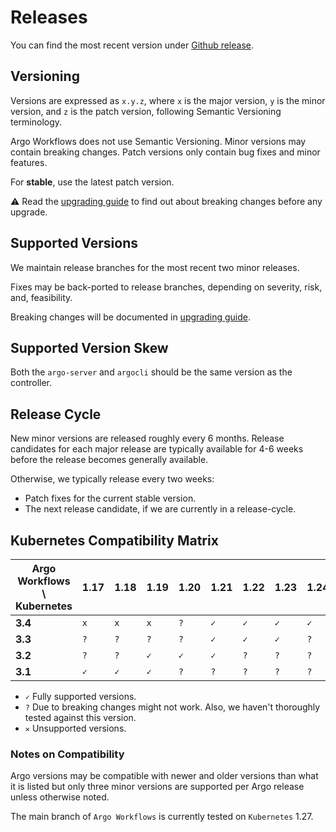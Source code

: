 # Releases

You can find the most recent version under [Github release](https://github.com/argoproj/argo-workflows/releases).

## Versioning

Versions are expressed as `x.y.z`, where `x` is the major version, `y` is the minor version, and `z` is the patch version,
following Semantic Versioning terminology.

Argo Workflows does not use Semantic Versioning. Minor versions may contain breaking changes. Patch versions only
contain bug fixes and minor features.

For **stable**, use the latest patch version.

⚠️ Read the [upgrading guide](upgrading.md) to find out about breaking changes before any upgrade.

## Supported Versions

We maintain release branches for the most recent two minor releases.

Fixes may be back-ported to release branches, depending on severity, risk, and, feasibility.

Breaking changes will be documented in [upgrading guide](upgrading.md).

## Supported Version Skew

Both the `argo-server` and `argocli` should be the same version as the controller.

## Release Cycle

New minor versions are released roughly every 6 months. Release candidates for each major release are typically available
for 4-6 weeks before the release becomes generally available.

Otherwise, we typically release every two weeks:

* Patch fixes for the current stable version.
* The next release candidate, if we are currently in a release-cycle.

## Kubernetes Compatibility Matrix

| Argo Workflows \ Kubernetes | 1.17 | 1.18 | 1.19 | 1.20 | 1.21 | 1.22 | 1.23 | 1.24 | 1.25 | 1.26 | 1.27 |
|-----------------------|------|------|------|------|------|------|------|------|------|------|------|
| **3.4**           | `x` | `x` | `x` | `?` | `✓` | `✓` | `✓` | `✓` | `✓` | `✓` | `✓` |
| **3.3**           | `?` | `?` | `?` | `?` | `✓` | `✓` | `✓` | `?` | `?` | `?` | `?` |
| **3.2**           | `?` | `?` | `✓` | `✓` | `✓` | `?` | `?` | `?` | `?` | `?` | `?` |
| **3.1**           | `✓` | `✓` | `✓` | `?` | `?` | `?` | `?` | `?` | `?` | `?` | `?` |

* `✓` Fully supported versions.
* `?` Due to breaking changes might not work. Also, we haven't thoroughly tested against this version.
* `✕` Unsupported versions.

### Notes on Compatibility

Argo versions may be compatible with newer and older versions than what it is listed but only three minor versions are supported per Argo release unless otherwise noted.

The main branch of `Argo Workflows` is currently tested on `Kubernetes` 1.27.
